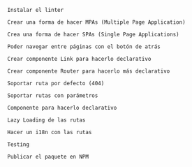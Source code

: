     Instalar el linter

    Crear una forma de hacer MPAs (Multiple Page Application)

    Crea una forma de hacer SPAs (Single Page Applications)

    Poder navegar entre páginas con el botón de atrás

    Crear componente Link para hacerlo declarativo

    Crear componente Router para hacerlo más declarativo

    Soportar ruta por defecto (404)

    Soportar rutas con parámetros

    Componente para hacerlo declarativo

    Lazy Loading de las rutas

    Hacer un i18n con las rutas

    Testing

    Publicar el paquete en NPM